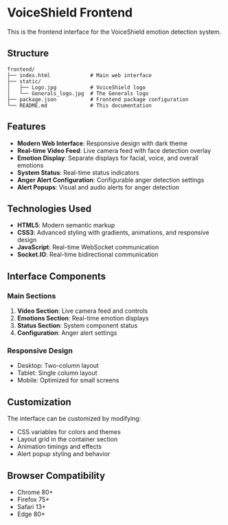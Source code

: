 # VoiceShield Frontend

This is the frontend interface for the VoiceShield emotion detection system.

## Structure

```
frontend/
├── index.html             # Main web interface
├── static/
│   ├── Logo.jpg           # VoiceShield logo
│   └── Generals_logo.jpg  # The Generals logo
├── package.json           # Frontend package configuration
└── README.md              # This documentation
```

## Features

- **Modern Web Interface**: Responsive design with dark theme
- **Real-time Video Feed**: Live camera feed with face detection overlay
- **Emotion Display**: Separate displays for facial, voice, and overall emotions
- **System Status**: Real-time status indicators
- **Anger Alert Configuration**: Configurable anger detection settings
- **Alert Popups**: Visual and audio alerts for anger detection

## Technologies Used

- **HTML5**: Modern semantic markup
- **CSS3**: Advanced styling with gradients, animations, and responsive design
- **JavaScript**: Real-time WebSocket communication
- **Socket.IO**: Real-time bidirectional communication

## Interface Components

### Main Sections
1. **Video Section**: Live camera feed and controls
2. **Emotions Section**: Real-time emotion displays
3. **Status Section**: System component status
4. **Configuration**: Anger alert settings

### Responsive Design
- Desktop: Two-column layout
- Tablet: Single column layout
- Mobile: Optimized for small screens

## Customization

The interface can be customized by modifying:
- CSS variables for colors and themes
- Layout grid in the container section
- Animation timings and effects
- Alert popup styling and behavior

## Browser Compatibility

- Chrome 80+
- Firefox 75+
- Safari 13+
- Edge 80+
